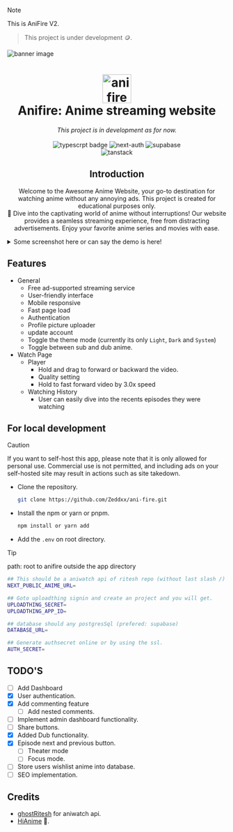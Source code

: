 > [!NOTE]
> This is AniFire V2.

> This project is under development 🪙.

<img src="/public/ani-fire-cover.png" alt="banner image"/>

<h1 align="center">
  <img src="/public/assets/nav.gif" alt="anifire logo" width="66" /> </br>
  Anifire: Anime streaming website
</h1>

<p align="center">
  <i>
 This project is in development as for now.
</i>
  <br />
  <br />
  <img src="https://img.shields.io/badge/NextJs-Typescript-blue" alt="typescrpt badge" />
  <img src="https://img.shields.io/badge/NextAuth%20Credentials-8A2BE2" alt="next-auth" />
  <img src="https://img.shields.io/badge/Supabase-386641" alt="supabase" />
  <br/>
  <img src="https://img.shields.io/badge/react%20tanstack%20query-E63946" alt="tanstack" />
</p>

<h2 align="center">
  Introduction
</h2>
<p align="center">
  Welcome to the Awesome Anime Website, your go-to destination for watching anime without any annoying ads. This project is created for educational purposes only.</br >
  🎉 Dive into the captivating world of anime without interruptions! Our website provides a seamless streaming experience, free from distracting advertisements. Enjoy your favorite anime series and movies with ease.
</p>



<details>
  <summary>
    Some screenshot here or can say the demo is here!
  </summary>
  <img src="/public/cover.png" alt="intro image" />
</details>

## Features

- General
  - Free ad-supported streaming service
  - User-friendly interface
  - Mobile responsive
  - Fast page load
  - Authentication
  - Profile picture uploader
  - update account
  - Toggle the theme mode (currently its only `Light`, `Dark` and `System`)
  - Toggle between sub and dub anime.
- Watch Page
  - Player
    - Hold and drag to forward or backward the video.
    - Quality setting
    - Hold to fast forward video by 3.0x speed
  - Watching History
    - User can easily dive into the recents episodes they were watching


## For local development
> [!CAUTION]
> If you want to self-host this app, please note that it is only allowed for personal use. Commercial use is not permitted, and including ads on your self-hosted site may result in actions such as site takedown.

- Clone the repository.
  ```bash
  git clone https://github.com/Zeddxx/ani-fire.git
  ```

- Install the npm or yarn or pnpm.
  ```bash
  npm install or yarn add
  ```

- Add the `.env` on root directory.
> [!TIP]
> path: root to anifire outside the app directory

```bash
## This should be a aniwatch api of ritesh repo (without last slash /)
NEXT_PUBLIC_ANIME_URL=

## Goto uploadthing signin and create an project and you will get.
UPLOADTHING_SECRET=
UPLOADTHING_APP_ID=

## database should any postgresSql (prefered: supabase)
DATABASE_URL=

## Generate authsecret online or by using the ssl.
AUTH_SECRET=
```

## TODO'S
- [ ] Add Dashboard
- [x] User authentication.
- [x] Add commenting feature
  - [ ] Add nested comments.
- [ ] Implement admin dashboard functionality.
- [ ] Share buttons.
- [x] Added Dub functionality.
- [x] Episode next and previous button.
  - [ ] Theater mode
  - [ ] Focus mode.
- [ ] Store users wishlist anime into database.
- [ ] SEO implementation.

## Credits

- [ghostRitesh](https://github.com/ghoshRitesh12) for aniwatch api.
- [HiAnime](https://hianime.to) 👋.